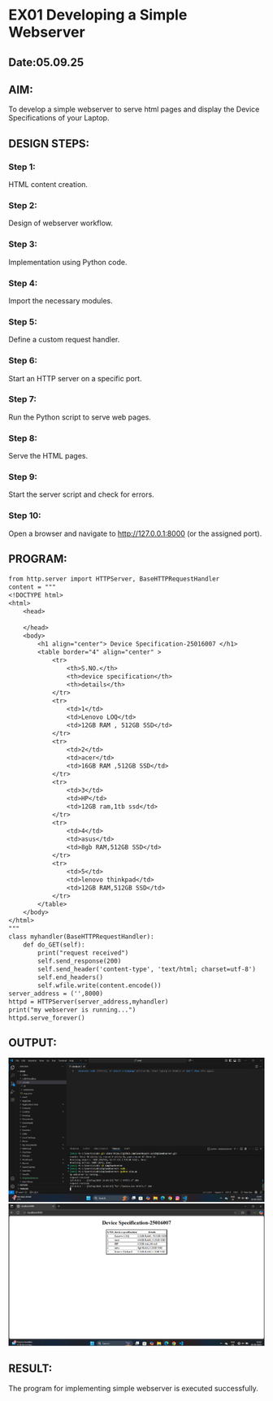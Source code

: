 # EX01 Developing a Simple Webserver
## Date:05.09.25

## AIM:
To develop a simple webserver to serve html pages and display the Device Specifications of your Laptop.

## DESIGN STEPS:
### Step 1: 
HTML content creation.

### Step 2:
Design of webserver workflow.

### Step 3:
Implementation using Python code.

### Step 4:
Import the necessary modules.

### Step 5:
Define a custom request handler.

### Step 6:
Start an HTTP server on a specific port.

### Step 7:
Run the Python script to serve web pages.

### Step 8:
Serve the HTML pages.

### Step 9:
Start the server script and check for errors.

### Step 10:
Open a browser and navigate to http://127.0.0.1:8000 (or the assigned port).

## PROGRAM:
```
from http.server import HTTPServer, BaseHTTPRequestHandler
content = """
<!DOCTYPE html>
<html>
    <head>
       
    </head>
    <body>
        <h1 align="center"> Device Specification-25016007 </h1>
        <table border="4" align="center" >
            <tr>
                <th>S.NO.</th>
                <th>device specification</th>
                <th>details</th>
            </tr>
            <tr>
                <td>1</td>
                <td>Lenovo LOQ</td>
                <td>12GB RAM , 512GB SSD</td>
            </tr>
            <tr>
                <td>2</td>
                <td>acer</td>
                <td>16GB RAM ,512GB SSD</td>
            </tr>
            <tr>
                <td>3</td>
                <td>HP</td>
                <td>12GB ram,1tb ssd</td>
            </tr>
            <tr>
                <td>4</td>
                <td>asus</td>
                <td>8gb RAM,512GB SSD</td>
            </tr>
            <tr>
                <td>5</td>
                <td>lenovo thinkpad</td>
                <td>12GB RAM,512GB SSD</td>
            </tr>
        </table>
    </body>
</html>
"""
class myhandler(BaseHTTPRequestHandler):
    def do_GET(self):
        print("request received")
        self.send_response(200)
        self.send_header('content-type', 'text/html; charset=utf-8')
        self.end_headers()
        self.wfile.write(content.encode())
server_address = ('',8000)
httpd = HTTPServer(server_address,myhandler)
print("my webserver is running...")
httpd.serve_forever()
```
## OUTPUT:
![alt text](<Screenshot 2025-09-19 154955.png>)
![alt text](<Screenshot 2025-09-26 161042.png>)
## RESULT:
The program for implementing simple webserver is executed successfully.
